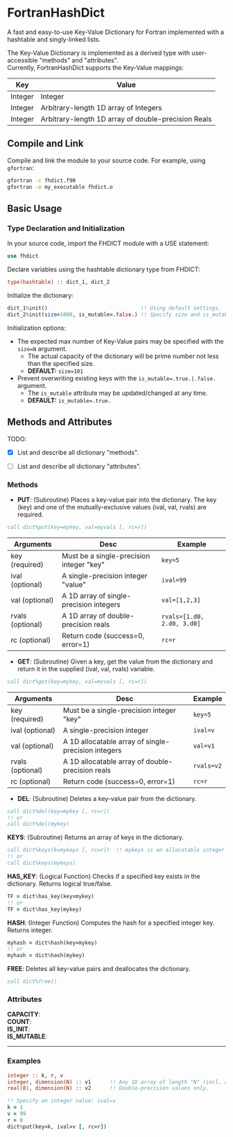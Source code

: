 # FortranHashDict
A fast and easy-to-use Key-Value Dictionary for Fortran implemented with a hashtable and singly-linked lists.

The Key-Value Dictionary is implemented as a derived type with user-accessible "methods" and "attributes".  
Currently, FortranHashDict supports the Key-Value mappings:

Key     | Value 
--------|--------------------
Integer | Integer
Integer | Arbitrary-length 1D array of Integers
Integer | Arbitrary-length 1D array of double-precision Reals


## Compile and Link
Compile and link the module to your source code. For example, using `gfortran`:

```bash
gfortran -c fhdict.f90
gfortran -o my_executable fhdict.o
```


## Basic Usage

### Type Declaration and Initialization
In your source code, import the FHDICT module with a USE statement: 

```fortran
use fhdict
```
Declare variables using the hashtable dictionary type from FHDICT:

```fortran
type(hashtable) :: dict_1, dict_2
```

Initialize the dictionary:

```fortran
dict_1%init()                              !! Using default settings.
dict_2%init(size=1000, is_mutable=.false.) !! Specify size and is_mutable attributes.
```

Initialization options:
* The expected max number of Key-Value pairs may be specified with the `size=N` argument. 
  - The actual capacity of the dictionary will be prime number not less than the specified size. 
  - **DEFAULT:** `size=101`
* Prevent overwriting existing keys with the `is_mutable=.true.|.false.` argument. 
  - The `is_mutable` attribute may be updated/changed at any time.
  - **DEFAULT:** `is_mutable=.true.`



## Methods and Attributes

TODO:
- [x] List and describe all dictionary "methods".
- [ ] List and describe all dictionary "attributes".



### Methods
* **PUT**: (Subroutine) Places a key-value pair into the dictionary. The key (key) and one of the mutually-exclusive values (ival, val, rvals) are required.

```fortran
call dict%put(key=mykey, val=myvals [, rc=r]) 
```

Arguments        | Desc                                     | Example
---------------- |------------------------------------------|------------------------
key (required)   | Must be a single-precision integer "key" | `key=5`
ival (optional)  | A single-precision integer "value"       | `ival=99`
val  (optional)  | A 1D array of single-precision integers  | `val=[1,2,3]`
rvals (optional) | A 1D array of double-precision reals     | `rvals=[1.d0, 2.d0, 3.d0]`
rc (optional)    | Return code (success=0, error=1)         | `rc=r`


* **GET**: (Subroutine) Given a key, get the value from the dictionary and return it in the supplied (ival, val, rvals) variable. 

```fortran
call dict%get(key=mykey, val=myvals [, rc=r]) 
```

Arguments        | Desc                                     | Example
---------------- |------------------------------------------|------------------------
key (required)   | Must be a single-precision integer "key" | `key=5`
ival (optional)  | A single-precision integer               | `ival=v`
val  (optional)  | A 1D allocatable array of single-precision integers  | `val=v1`
rvals (optional) | A 1D allocatable array of double-precision reals     | `rvals=v2`
rc (optional)    | Return code (success=0, error=1)         | `rc=r`

* **DEL**: (Subroutine) Deletes a key-value pair from the dictionary.

```fortran
call dict%del(key=mykey [, rc=r]) 
!! or
call dict%del(mykey)
```

**KEYS**: (Subroutine) Returns an array of keys in the dictionary.

```fortran
call dict%keys(k=mykeys [, rc=r])  !! mykeys is an allocatable integer array
!! or
call dict%keys(mykeys)
```

**HAS_KEY**: (Logical Function) Checks if a specified key exists in the dictionary. Returns logical true/false.

```fortran
TF = dict%has_key(key=mykey)
!! or 
TF = dict%has_key(mykey)
```

**HASH**: (Integer Function) Computes the hash for a specified integer key. Returns integer.

```fortran
myhash = dict%hash(key=mykey)
!! or
myhash = dict%hash(mykey)
```

**FREE**: Deletes all key-value pairs and deallocates the dictionary.

```fortran
call dict%free()
```


### Attributes

**CAPACITY**:  
**COUNT**:  
**IS_INIT**:  
**IS_MUTABLE**:


-----------------------------------------
### Examples
```fortran
integer :: k, r, v
integer, dimension(N) :: v1      !! Any 1D array of length "N" (incl. allocatable arrays) are OK.
real(8), dimension(N) :: v2      !! Double-precision values only.

!! Specify an integer value: ival=v
k = 1
v = 99
r = 0
dict%put(key=k, ival=v [, rc=r])
```
